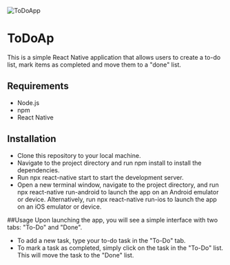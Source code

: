 ![ToDoApp](https://user-images.githubusercontent.com/75710628/223286798-ae42012b-9225-42a5-b32a-509a6f8eb340.png)

# ToDoAp
This is a simple React Native application that allows users to create a to-do list, mark items as completed and move them to a "done" list.

## Requirements
- Node.js
- npm
- React Native

## Installation
- Clone this repository to your local machine.
- Navigate to the project directory and run npm install to install the dependencies.
- Run npx react-native start to start the development server.
- Open a new terminal window, navigate to the project directory, and run npx react-native run-android to launch the app on an Android emulator or device. Alternatively, run npx react-native run-ios to launch the app on an iOS emulator or device.

##Usage
Upon launching the app, you will see a simple interface with two tabs: "To-Do" and "Done".
- To add a new task, type your to-do task in the "To-Do" tab. 
- To mark a task as completed, simply click on the task in the "To-Do" list. This will move the task to the "Done" list.
